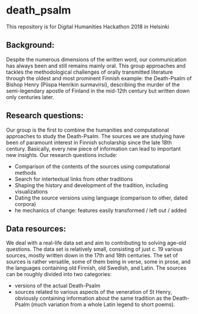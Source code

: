 # death_psalm

This repository is for Digital Humanities Hackathon 2018 in Helsinki

## Background:
Despite the numerous dimensions of the written word, our communication has always been and still remains mainly oral. This group approaches and tackles the methodological challenges of orally transmitted literature through the oldest and most prominent Finnish example: the Death-Psalm of Bishop Henry (Piispa Henrikin surmavirsi), describing the murder of the semi-legendary apostle of Finland in the mid-12th century but written down only centuries later.

## Research questions:

Our group is the first to combine the humanities and computational approaches to study the Death-Psalm. The sources we are studying have been of paramount interest in Finnish scholarship since the late 18th century. Basically, every new piece of information can lead to important new insights. Our research questions include:

- Comparison of the contents of the sources using computational methods
- Search for intertextual links from other traditions
- Shaping the history and development of the tradition, including visualizations
- Dating the source versions using language (comparison to other, dated corpora)
- he mechanics of change: features easily transformed / left out / added

## Data resources:

We deal with a real-life data set and aim to contributing to solving age-old questions. The data set is relatively small, consisting of just c. 19 various sources, mostly written down in the 17th and 18th centuries. The set of sources is rather versatile, some of them being in verse, some in prose, and the languages containing old Finnish, old Swedish, and Latin.
The sources can be roughly divided into two categories:
- versions of the actual Death-Psalm
- sources related to various aspects of the veneration of St Henry, obviously containing information about the same tradition as the Death-Psalm (much variation from a whole Latin legend to short poems).
